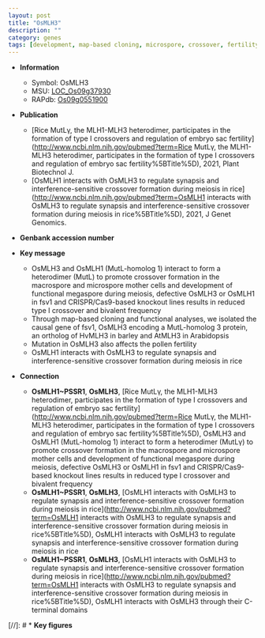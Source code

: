 ```yaml
---
layout: post
title: "OsMLH3"
description: ""
category: genes
tags: [development, map-based cloning, microspore, crossover, fertility, pollen, meiosis]
---
```


* **Information**  
    + Symbol: OsMLH3  
    + MSU: [LOC_Os09g37930](http://rice.uga.edu/cgi-bin/ORF_infopage.cgi?orf=LOC_Os09g37930)  
    + RAPdb: [Os09g0551900](http://rapdb.dna.affrc.go.jp/viewer/gbrowse_details/irgsp1?name=Os09g0551900)  

* **Publication**  
    + [Rice MutLγ, the MLH1-MLH3 heterodimer, participates in the formation of type I crossovers and regulation of embryo sac fertility](http://www.ncbi.nlm.nih.gov/pubmed?term=Rice MutLγ, the MLH1-MLH3 heterodimer, participates in the formation of type I crossovers and regulation of embryo sac fertility%5BTitle%5D), 2021, Plant Biotechnol J.
    + [OsMLH1 interacts with OsMLH3 to regulate synapsis and interference-sensitive crossover formation during meiosis in rice](http://www.ncbi.nlm.nih.gov/pubmed?term=OsMLH1 interacts with OsMLH3 to regulate synapsis and interference-sensitive crossover formation during meiosis in rice%5BTitle%5D), 2021, J Genet Genomics.

* **Genbank accession number**  

* **Key message**  
    + OsMLH3 and OsMLH1 (MutL-homolog 1) interact to form a heterodimer (MutL<a6><c3>) to promote crossover formation in the macrospore and microspore mother cells and development of functional megaspore during meiosis, defective OsMLH3 or OsMLH1 in fsv1 and CRISPR/Cas9-based knockout lines results in reduced type I crossover and bivalent frequency
    + Through map-based cloning and functional analyses, we isolated the causal gene of fsv1, OsMLH3 encoding a MutL-homolog 3 protein, an ortholog of HvMLH3 in barley and AtMLH3 in Arabidopsis
    + Mutation in OsMLH3 also affects the pollen fertility
    + OsMLH1 interacts with OsMLH3 to regulate synapsis and interference-sensitive crossover formation during meiosis in rice

* **Connection**  
    + __OsMLH1~PSSR1__, __OsMLH3__, [Rice MutLγ, the MLH1-MLH3 heterodimer, participates in the formation of type I crossovers and regulation of embryo sac fertility](http://www.ncbi.nlm.nih.gov/pubmed?term=Rice MutLγ, the MLH1-MLH3 heterodimer, participates in the formation of type I crossovers and regulation of embryo sac fertility%5BTitle%5D),  OsMLH3 and OsMLH1 (MutL-homolog 1) interact to form a heterodimer (MutLγ) to promote crossover formation in the macrospore and microspore mother cells and development of functional megaspore during meiosis, defective OsMLH3 or OsMLH1 in fsv1 and CRISPR/Cas9-based knockout lines results in reduced type I crossover and bivalent frequency
    + __OsMLH1~PSSR1__, __OsMLH3__, [OsMLH1 interacts with OsMLH3 to regulate synapsis and interference-sensitive crossover formation during meiosis in rice](http://www.ncbi.nlm.nih.gov/pubmed?term=OsMLH1 interacts with OsMLH3 to regulate synapsis and interference-sensitive crossover formation during meiosis in rice%5BTitle%5D), OsMLH1 interacts with OsMLH3 to regulate synapsis and interference-sensitive crossover formation during meiosis in rice
    + __OsMLH1~PSSR1__, __OsMLH3__, [OsMLH1 interacts with OsMLH3 to regulate synapsis and interference-sensitive crossover formation during meiosis in rice](http://www.ncbi.nlm.nih.gov/pubmed?term=OsMLH1 interacts with OsMLH3 to regulate synapsis and interference-sensitive crossover formation during meiosis in rice%5BTitle%5D),  OsMLH1 interacts with OsMLH3 through their C-terminal domains

[//]: # * **Key figures**  


